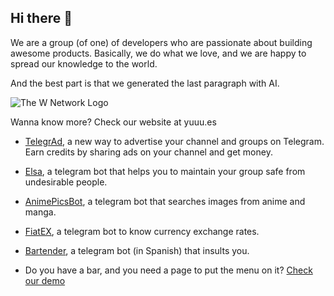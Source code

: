 ## Hi there 👋

We are a group (of one) of developers who are passionate about building awesome products. Basically, we do what we love, and we are happy to spread our knowledge to the world.

And the best part is that we generated the last paragraph with AI.

![The W Network Logo](https://yuuu.es/wp-content/uploads/2021/12/TheWNetwork-Banner-with-Name-1536x384.png)

Wanna know more? Check our website at yuuu.es
- [TelegrAd](https://telegrad.link/), a new way to advertise your channel and groups on Telegram. Earn credits by sharing ads on your channel and get money.
- [Elsa](https://elsa.yuuu.es/), a telegram bot that helps you to maintain your group safe from undesirable people.
- [AnimePicsBot](https://t.me/AnimePicsBot), a telegram bot that searches images from anime and manga.
- [FiatEX](https://t.me/twnfiatbot), a telegram bot to know currency exchange rates.
- [Bartender](https://t.me/tbartenderbot), a telegram bot (in Spanish) that insults you.

- Do you have a bar, and you need a page to put the menu on it? [Check our demo](https://bardemo.yuuu.es)
